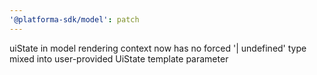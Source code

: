 ```yaml
---
'@platforma-sdk/model': patch
---
```


uiState in model rendering context now has no forced '| undefined' type mixed into user-provided UiState template parameter
